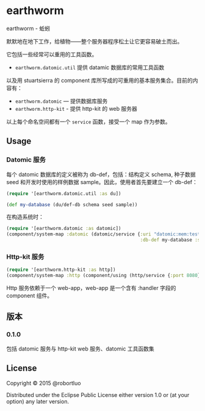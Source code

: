 # earthworm

earthworm - 蚯蚓

默默地在地下工作，给植物——整个服务器程序松土让它更容易破土而出。

它包括一些经常可以重用的工具函数。

 * `earthworm.datomic.util` 提供 datamic 数据库的常用工具函数


以及用 stuartsierra 的 component 库所写成的可重用的基本服务集合。目前的内容有：

 * `earthworm.datomic` — 提供数据库服务
 * `earthworm.http-kit` - 提供 http-kit 的 web 服务器

以上每个命名空间都有一个 `service` 函数，接受一个 map 作为参数。

## Usage

### Datomic 服务

每个 datomic 数据库的定义被称为 db-def，包括：结构定义 schema, 种子数据 seed 和开发时使用的样例数据 sample。因此，使用者首先要建立一个 db-def：

```clojure
(require '[earthworm.datomic.util :as du])

(def my-database (du/def-db schema seed sample))
```

在构造系统时：

```clojure
(require '[earthworm.datomic :as datomic])
(component/system-map :datomic (datomic/service {:uri "datomic:mem:test"
                                                 :db-def my-database :sample? true})
```

### Http-kit 服务

```clojure
(require '[earthworm.http-kit :as http])
(component/system-map :http (component/using (http/service {:port 8080}) [web-app]))
```

Http 服务依赖于一个 web-app，web-app 是一个含有 :handler 字段的 component 组件。


## 版本

### 0.1.0

包括 datomic 服务与 http-kit web 服务、datomic 工具函数集

## License

Copyright © 2015 @robortluo

Distributed under the Eclipse Public License either version 1.0 or (at
your option) any later version.
